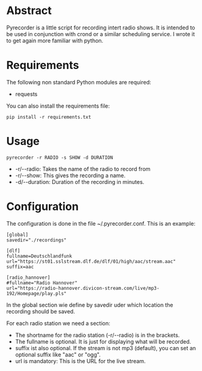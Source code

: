 # Abstract

Pyrecorder is a little script for recording intert radio shows. It is intended to be used in conjunction with crond or a similar scheduling service. I wrote it
to get again more familiar with python.


# Requirements

The following non standard Python modules are required:

* requests

You can also install the requirements file:

`pip install -r requirements.txt`


# Usage

`pyrecorder -r RADIO -s SHOW -d DURATION`

* -r/--radio: Takes the name of the radio to record from
* -r/--show:  This gives the recording a name.
* -d/--duration: Duration of the recording in minutes.


# Configuration

The configuration is done in the file ~/.pyrecorder.conf. This is an example:

	[global]
	savedir="./recordings"

	[dlf]
	fullname=Deutschlandfunk
	url="https://st01.sslstream.dlf.de/dlf/01/high/aac/stream.aac"
	suffix=aac

	[radio_hannover]
	#fullname="Radio Hannover"
	url="https://radio-hannover.divicon-stream.com/live/mp3-192/Homepage/play.pls"

In the global section wie define by savedir uder which location the recording should be saved.

For each radio station we need a section: 

* The shortname for the radio station (-r/--radio) is in the brackets. 
* The fullname is optional. It is just for displaying what will be recorded. 
* suffix ist also optional. If the stream is not mp3 (default), you can set an optional suffix like "aac" or "ogg".
* url is mandatory: This is the URL for the live stream.
